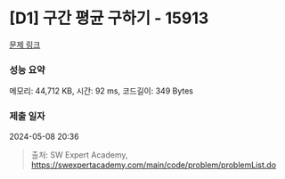 # [D1] 구간 평균 구하기 - 15913 

[문제 링크](https://swexpertacademy.com/main/code/problem/problemDetail.do?contestProbId=AYUzk2x6YcMDFAXn) 

### 성능 요약

메모리: 44,712 KB, 시간: 92 ms, 코드길이: 349 Bytes

### 제출 일자

2024-05-08 20:36



> 출처: SW Expert Academy, https://swexpertacademy.com/main/code/problem/problemList.do